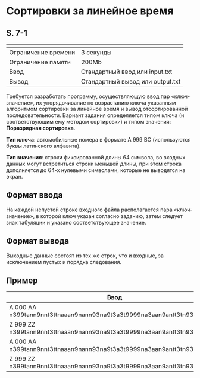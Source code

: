 # Сортировки за линейное время
## S. 7-1

| <!-- -->   |  <!-- -->  |
|-----------|-----------|
| Ограничение времени | 3 секунды |
|Ограничение памяти|200Mb|
|Ввод| Cтандартный ввод или input.txt|
|Вывод| Cтандартный вывод или output.txt|

Требуется разработать программу, осуществляющую ввод пар «ключ-значение», их упорядочивание по возрастанию ключа указанным алгоритмом сортировки за линейное время и вывод отсортированной последовательности.
Вариант задания определяется типом ключа (и соответствующим ему методом сортировки) и типом значения: **Поразрядная сортировка**.

**Тип ключа**: автомобильные номера в формате A 999 BC (используются буквы латинского алфавита).

**Тип значения**: строки фиксированной длины 64 символа, во входных данных могут встретиться строки меньшей длины, при этом строка дополняется до 64-х нулевыми символами, которые не выводятся на экран.

## Формат ввода

На каждой непустой строке входного файла располагается пара «ключ-значение», в которой ключ указан согласно заданию, затем следует знак табуляции и указано соответствующее значение.

## Формат вывода
Выходные данные состоят из тех же строк, что и входные, за исключением пустых и порядка следования.

## Пример

| Ввод |  Вывод  |
|-----------|-----------|
|A 000 AA&emsp;n399tann9nnt3ttnaaan9nann93na9t3a3t9999na3aan9antt3tn93aat3naatt|A 000 AA&emsp;n399tann9nnt3ttnaaan9nann93na9t3a3t9999na3aan9antt3tn93aat3naatt|
|Z 999 ZZ&emsp;n399tann9nnt3ttnaaan9nann93na9t3a3t9999na3aan9antt3tn93aat3naat|A 000 AA&emsp;n399tann9nnt3ttnaaan9nann93na9t3a3t9999na3aan9antt3tn93aat3naa|
|A 000 AA&emsp;n399tann9nnt3ttnaaan9nann93na9t3a3t9999na3aan9antt3tn93aat3naa| Z 999 ZZ&emsp;n399tann9nnt3ttnaaan9nann93na9t3a3t9999na3aan9antt3tn93aat3naat|
|Z 999 ZZ&emsp;n399tann9nnt3ttnaaan9nann93na9t3a3t9999na3aan9antt3tn93aat3na| Z 999 ZZ&emsp;n399tann9nnt3ttnaaan9nann93na9t3a3t9999na3aan9antt3tn93aat3na|